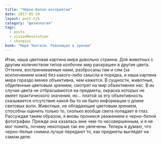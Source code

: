 ```yaml
---
title: "Чёрно-белое восприятие"
date: 2017-05-20
layout: post.njk
category: "физиология"
tags:
  - posts
  - visionRevolution
  - changizi
book: "Марк Чангизи. Революция в зрении"
---
```


Итак, наша цветовая картина мира довольно странна. Для животных с другим количеством типов колбочек мир раскрашен в другие цвета. Оттенки, воспринимаемые нами, разбросаны там и сям (за исключением кожи) без какого-либо смысла и порядка, и наша картина мира гораздо менее объективна, чем кажется. В сущности, животные, обделенные цветовым зрением, смотрят на мир объективнее нас. В их случае цвета не отбрасываются на предметы, окраска которых не имеет практического значения, но… платой за эту объективность сказывается отсутствие какой бы то ни было информации о длине световых волн. Животные, не обладающие цветовым зрением, способны оценить только то, сколько вообще света попадает в глаз. Рассуждая таким образом, я вновь проникся уважением к черно-белой фотографии. Прежде она казалась мне чем-то несовершенным, и я не мог понять, почему некоторые так ею увлечены. Теперь я думаю, что черно-белые снимки лучше передают то, как предметы выглядят на самом деле.
